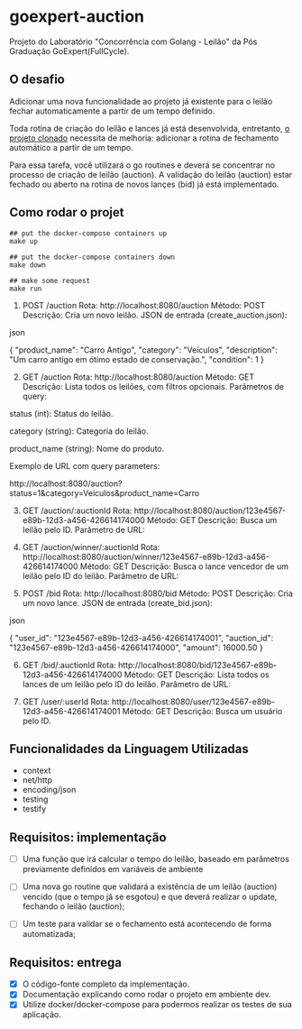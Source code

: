 # goexpert-auction
Projeto do Laboratório "Concorrência com Golang - Leilão" da Pós Graduação GoExpert(FullCycle).



## O desafio
Adicionar uma nova funcionalidade ao projeto já existente para o leilão fechar automaticamente a partir de um tempo definido.

Toda rotina de criação do leilão e lances já está desenvolvida, entretanto, [o projeto clonado](https://github.com/devfullcycle/labs-auction-goexpert) necessita de melhoria: adicionar a rotina de fechamento automático a partir de um tempo.

Para essa tarefa, você utilizará o go routines e deverá se concentrar no processo de criação de leilão (auction). A validação do leilão (auction) estar fechado ou aberto na rotina de novos lançes (bid) já está implementado.



## Como rodar o projet
``` shell
## put the docker-compose containers up
make up 

## put the docker-compose containers down
make down

## make some request
make run
```

1. POST /auction
Rota: http://localhost:8080/auction
Método: POST
Descrição: Cria um novo leilão.
JSON de entrada (create_auction.json):

json

{
  "product_name": "Carro Antigo",
  "category": "Veículos",
  "description": "Um carro antigo em ótimo estado de conservação.",
  "condition": 1
}

2. GET /auction
Rota: http://localhost:8080/auction
Método: GET
Descrição: Lista todos os leilões, com filtros opcionais.
Parâmetros de query:

status (int): Status do leilão.

category (string): Categoria do leilão.

product_name (string): Nome do produto.

Exemplo de URL com query parameters:


http://localhost:8080/auction?status=1&category=Veículos&product_name=Carro



3. GET /auction/:auctionId
Rota: http://localhost:8080/auction/123e4567-e89b-12d3-a456-426614174000
Método: GET
Descrição: Busca um leilão pelo ID.
Parâmetro de URL:

4. GET /auction/winner/:auctionId
Rota: http://localhost:8080/auction/winner/123e4567-e89b-12d3-a456-426614174000
Método: GET
Descrição: Busca o lance vencedor de um leilão pelo ID do leilão.
Parâmetro de URL:

5. POST /bid
Rota: http://localhost:8080/bid
Método: POST
Descrição: Cria um novo lance.
JSON de entrada (create_bid.json):

json

{
  "user_id": "123e4567-e89b-12d3-a456-426614174001",
  "auction_id": "123e4567-e89b-12d3-a456-426614174000",
  "amount": 16000.50
}

6. GET /bid/:auctionId
Rota: http://localhost:8080/bid/123e4567-e89b-12d3-a456-426614174000
Método: GET
Descrição: Lista todos os lances de um leilão pelo ID do leilão.
Parâmetro de URL:

7. GET /user/:userId
Rota: http://localhost:8080/user/123e4567-e89b-12d3-a456-426614174001
Método: GET
Descrição: Busca um usuário pelo ID.

## Funcionalidades da Linguagem Utilizadas
- context
- net/http
- encoding/json
- testing
- testify



## Requisitos: implementação
- [ ] Uma função que irá calcular o tempo do leilão, baseado em parâmetros previamente definidos em variáveis de ambiente
- [ ] Uma nova go routine que validará a existência de um leilão (auction) vencido (que o tempo já se esgotou) e que deverá realizar o update, fechando o leilão (auction);
- [ ] Um teste para validar se o fechamento está acontecendo de forma automatizada;



## Requisitos: entrega
- [x] O código-fonte completo da implementação.
- [x] Documentação explicando como rodar o projeto em ambiente dev.
- [x] Utilize docker/docker-compose para podermos realizar os testes de sua aplicação.
